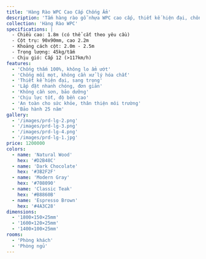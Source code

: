 ```yaml
---
title: 'Hàng Rào WPC Cao Cấp Chống Ẩm'
description: 'Tấm hàng rào gỗ nhựa WPC cao cấp, thiết kế hiện đại, chống ẩm tuyệt đối, phù hợp cho villa, nhà phố, khu resort'
collection: 'Hàng Rào WPC'
specifications: |
  - Chiều cao: 1.8m (có thể cắt theo yêu cầu)
  - Cột trụ: 90x90mm, cao 2.2m
  - Khoảng cách cột: 2.0m - 2.5m
  - Trọng lượng: 45kg/tấm
  - Chịu gió: Cấp 12 (>117km/h)
features:
  - 'Chống thấm 100%, không lo ẩm ướt'
  - 'Chống mối mọt, không cần xử lý hóa chất'
  - 'Thiết kế hiện đại, sang trọng'
  - 'Lắp đặt nhanh chóng, đơn giản'
  - 'Không cần sơn, bảo dưỡng'
  - 'Chịu lực tốt, độ bền cao'
  - 'An toàn cho sức khỏe, thân thiện môi trường'
  - 'Bảo hành 25 năm'
gallery:
  - '/images/prd-lg-2.png'
  - '/images/prd-lg-3.png'
  - '/images/prd-lg-4.png'
  - '/images/prd-lg-1.jpg'
price: 1200000
colors:
  - name: 'Natural Wood'
    hex: '#D2B48C'
  - name: 'Dark Chocolate'
    hex: '#3B2F2F'
  - name: 'Modern Gray'
    hex: '#708090'
  - name: 'Classic Teak'
    hex: '#B8860B'
  - name: 'Espresso Brown'
    hex: '#4A3C28'
dimensions:
  - '1800×150×25mm'
  - '1600×120×25mm'
  - '1400×100×25mm'
rooms:
  - 'Phòng khách'
  - 'Phòng ngủ'
---
```

